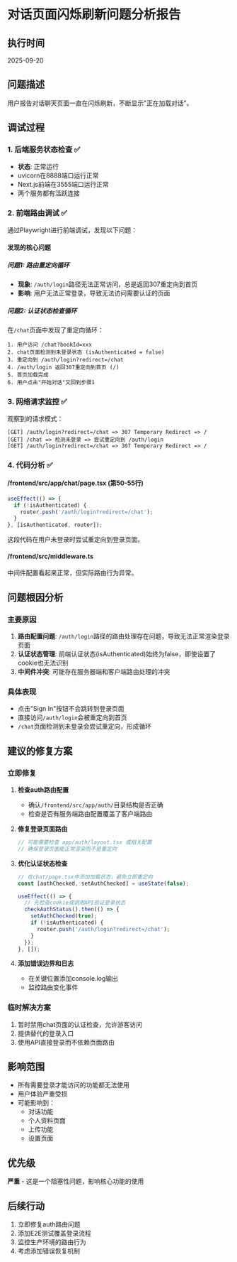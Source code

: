# 对话页面闪烁刷新问题分析报告

## 执行时间
2025-09-20

## 问题描述
用户报告对话聊天页面一直在闪烁刷新，不断显示"正在加载对话"。

## 调试过程

### 1. 后端服务状态检查 ✅
- **状态**: 正常运行
- uvicorn在8888端口运行正常
- Next.js前端在3555端口运行正常
- 两个服务都有活跃连接

### 2. 前端路由调试 ✅
通过Playwright进行前端调试，发现以下问题：

#### 发现的核心问题

##### 问题1: 路由重定向循环
- **现象**: `/auth/login`路径无法正常访问，总是返回307重定向到首页
- **影响**: 用户无法正常登录，导致无法访问需要认证的页面

##### 问题2: 认证状态检查循环
在`/chat`页面中发现了重定向循环：
```
1. 用户访问 /chat?bookId=xxx
2. chat页面检测到未登录状态 (isAuthenticated = false)
3. 重定向到 /auth/login?redirect=/chat
4. /auth/login 返回307重定向到首页 (/)
5. 首页加载完成
6. 用户点击"开始对话"又回到步骤1
```

### 3. 网络请求监控 ✅
观察到的请求模式：
```
[GET] /auth/login?redirect=/chat => 307 Temporary Redirect => /
[GET] /chat => 检测未登录 => 尝试重定向到 /auth/login
[GET] /auth/login?redirect=/chat => 307 Temporary Redirect => /
```

### 4. 代码分析 ✅

#### /frontend/src/app/chat/page.tsx (第50-55行)
```javascript
useEffect(() => {
  if (!isAuthenticated) {
    router.push('/auth/login?redirect=/chat');
  }
}, [isAuthenticated, router]);
```
这段代码在用户未登录时尝试重定向到登录页面。

#### /frontend/src/middleware.ts
中间件配置看起来正常，但实际路由行为异常。

## 问题根因分析

### 主要原因
1. **路由配置问题**: `/auth/login`路径的路由处理存在问题，导致无法正常渲染登录页面
2. **认证状态管理**: 前端认证状态(isAuthenticated)始终为false，即使设置了cookie也无法识别
3. **中间件冲突**: 可能存在服务器端和客户端路由处理的冲突

### 具体表现
- 点击"Sign In"按钮不会跳转到登录页面
- 直接访问`/auth/login`会被重定向到首页
- `/chat`页面检测到未登录会尝试重定向，形成循环

## 建议的修复方案

### 立即修复
1. **检查auth路由配置**
   - 确认`/frontend/src/app/auth/`目录结构是否正确
   - 检查是否有服务端路由配置覆盖了客户端路由

2. **修复登录页面路由**
   ```javascript
   // 可能需要检查 app/auth/layout.tsx 或相关配置
   // 确保登录页面能正常渲染而不是重定向
   ```

3. **优化认证状态检查**
   ```javascript
   // 在chat/page.tsx中添加加载状态，避免立即重定向
   const [authChecked, setAuthChecked] = useState(false);

   useEffect(() => {
     // 先检查cookie或调用API验证登录状态
     checkAuthStatus().then(() => {
       setAuthChecked(true);
       if (!isAuthenticated) {
         router.push('/auth/login?redirect=/chat');
       }
     });
   }, []);
   ```

4. **添加错误边界和日志**
   - 在关键位置添加console.log输出
   - 监控路由变化事件

### 临时解决方案
1. 暂时禁用chat页面的认证检查，允许游客访问
2. 提供替代的登录入口
3. 使用API直接登录而不依赖页面路由

## 影响范围
- 所有需要登录才能访问的功能都无法使用
- 用户体验严重受损
- 可能影响到：
  - 对话功能
  - 个人资料页面
  - 上传功能
  - 设置页面

## 优先级
**严重** - 这是一个阻塞性问题，影响核心功能的使用

## 后续行动
1. 立即修复auth路由问题
2. 添加E2E测试覆盖登录流程
3. 监控生产环境的路由行为
4. 考虑添加错误恢复机制